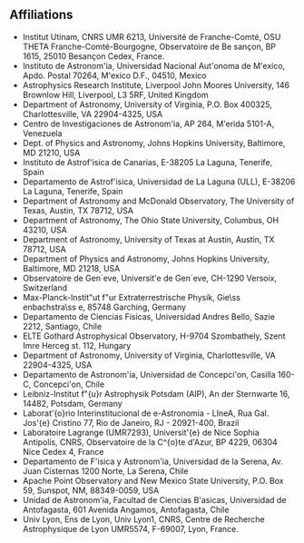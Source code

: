 Affiliations
---

* Institut Utinam, CNRS UMR 6213, Université de Franche-Comté, OSU THETA Franche-Comté-Bourgogne, Observatoire de Be sançon, BP 1615, 25010 Besançon Cedex, France. 
* Instituto de Astronom\'ia, Universidad Nacional Aut\'onoma de M\'exico, Apdo. Postal 70264, M\'exico D.F., 04510, Mexico
* Astrophysics Research Institute, Liverpool John Moores University, 146 Brownlow Hill, Liverpool, L3 5RF, United Kingdom
* Department of Astronomy, University of Virginia, P.O. Box 400325, Charlottesville, VA 22904-4325, USA
* Centro de Investigaciones de Astronom\'ia, AP 264, M\'erida 5101-A, Venezuela
* Dept. of Physics and Astronomy, Johns Hopkins University, Baltimore, MD 21210, USA
* Instituto de Astrof\'isica de Canarias, E-38205 La Laguna, Tenerife, Spain
* Departamento de Astrof\'isica, Universidad de La Laguna (ULL), E-38206 La Laguna, Tenerife, Spain
* Department of Astronomy and McDonald Observatory, The University of Texas, Austin, TX 78712, USA
* Department of Astronomy, The Ohio State University, Columbus, OH 43210, USA
* Department of Astronomy, University of Texas at Austin, Austin, TX 78712, USA
* Department of Physics and Astronomy, Johns Hopkins University, Baltimore, MD 21218, USA
* Observatoire de Gen\`eve, Universit\'e de Gen\`eve, CH-1290 Versoix, Switzerland
* Max-Planck-Instit\"ut f\"ur Extraterrestrische Physik, Gie\ss enbachstra\ss e, 85748 Garching, Germany
* Departamento de Ciencias Fisicas, Universidad Andres Bello, Sazie 2212, Santiago, Chile
* ELTE Gothard Astrophysical Observatory, H-9704 Szombathely, Szent Imre Herceg st. 112, Hungary
* Department of Astronomy, University of Virginia, Charlottesville, VA 22904-4325, USA
* Departamento de Astronom\'ia, Universidad de Concepci\'on, Casilla 160-C, Concepci\'on, Chile
* Leibniz-Institut f\"{u}r Astrophysik Potsdam (AIP), An der Sternwarte 16, 14482, Potsdam, Germany
* Laborat\'{o}rio Interinstitucional de e-Astronomia - LIneA, Rua Gal. Jos\'{e} Cristino 77, Rio de Janeiro, RJ - 20921-400, Brazil
* Laboratoire Lagrange (UMR7293), Universit\'{e} de Nice Sophia Antipolis, CNRS, Observatoire de la C\^{o}te d'Azur, BP 4229, 06304 Nice Cedex 4, France
* Departamento de F\'isica y Astronom\'ia, Universidad de la Serena, Av. Juan Cisternas 1200 Norte, La Serena, Chile
* Apache Point Observatory and New Mexico State University, P.O. Box 59, Sunspot, NM, 88349-0059, USA
* Unidad de Astronom\'ia, Facultad de Ciencias B\'asicas, Universidad de Antofagasta, 601 Avenida Angamos, Antofagasta, Chile
* Univ Lyon, Ens de Lyon, Univ Lyon1, CNRS, Centre de Recherche Astrophysique de Lyon UMR5574, F-69007, Lyon, France.
